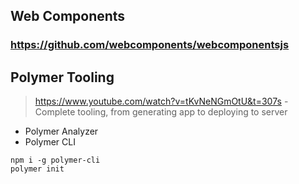 ## Web Components

### https://github.com/webcomponents/webcomponentsjs

## Polymer Tooling

> https://www.youtube.com/watch?v=tKvNeNGmOtU&t=307s - Complete tooling, from generating app to deploying to server

- Polymer Analyzer
- Polymer CLI

```
npm i -g polymer-cli
polymer init
```
